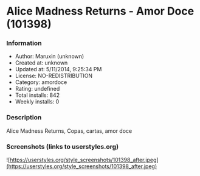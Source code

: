 # Alice Madness Returns - Amor Doce (101398)

### Information
- Author: Maruxin (unknown)
- Created at: unknown
- Updated at: 5/11/2014, 9:25:34 PM
- License: NO-REDISTRIBUTION
- Category: amordoce
- Rating: undefined
- Total installs: 842
- Weekly installs: 0


### Description
Alice Madness Returns, Copas, cartas, amor doce


### Screenshots (links to userstyles.org)
![https://userstyles.org/style_screenshots/101398_after.jpeg](https://userstyles.org/style_screenshots/101398_after.jpeg)


